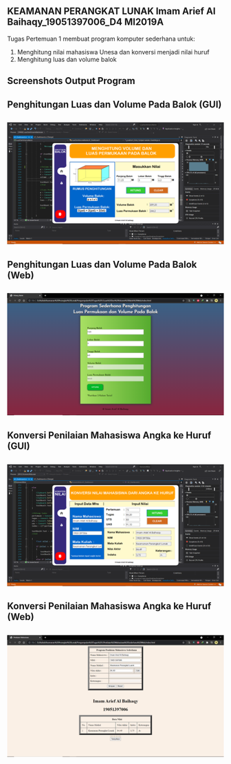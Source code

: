 **KEAMANAN PERANGKAT LUNAK**
Imam Arief Al Baihaqy_19051397006_D4 MI2019A
---
Tugas Pertemuan 1 membuat program komputer sederhana untuk:
1. Menghitung nilai mahasiswa Unesa dan konversi menjadi nilai huruf
2. Menghitung luas dan volume balok


## Screenshots Output Program


Penghitungan Luas dan Volume Pada Balok (GUI)
---
![Imam Arief Al Baihaqy](./screenshots/guiluasvolume.png 'Imam Arief Al Baihaqy')
---
Penghitungan Luas dan Volume Pada Balok (Web)
---
![Imam Arief Al Baihaqy](./screenshots/webluasvolume.png 'Imam Arief Al Baihaqy')
---
Konversi Penilaian Mahasiswa Angka ke Huruf (GUI)
---
![Imam Arief Al Baihaqy](./screenshots/guipenilaian.png 'Imam Arief Al Baihaqy')
---
Konversi Penilaian Mahasiswa Angka ke Huruf (Web)
---
![Imam Arief Al Baihaqy](./screenshots/webpenilaian.png 'Imam Arief Al Baihaqy')
---
